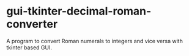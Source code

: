 # gui-tkinter-decimal-roman-converter

A program to convert Roman numerals to integers and vice versa with tkinter based GUI.
